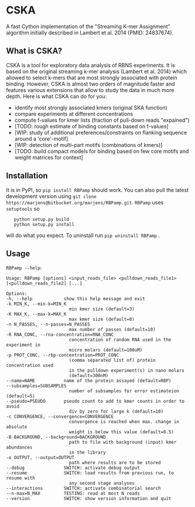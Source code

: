 # CSKA
A fast Cython implementation of the "Streaming K-mer Assignment" algorithm initially described in Lambert et al. 2014 (PMID: 24837674).

## What is CSKA?
CSKA is a tool for exploratory data analysis of RBNS experiments. It is based on the original streaming k-mer analysis (Lambert et al. 2014) which allowed to select k-mers that are most strongly associated with protein binding. However, CSKA is almost two orders of magnitude faster and features various extensions that allow to study the data in much more depth. Here is what CSKA can do for you:


   * identify most strongly associated kmers (original SKA function)
   * compare experiments at different concentrations
   * compute f-values for kmer lists (fraction of pull-down reads "expained")
   * [TODO: rough estimate of binding constants based on f-values]
   * [WIP: study of additional preferences/constraints on flanking sequence around a 'core'-motif]
   * [WIP: detection of multi-part motifs (combinations of kmers)]
   * [TODO: build compact models for binding based on few core motifs and weight matrices for context]

## Installation

It is in PyPI, so `pip install RBPamp` should work. You can also pull the latest development version using `git clone https://marjens@bitbucket.org/marjens/RBPamp.git`. `RBPamp` uses `setuptools` so

```
   python setup.py build
   python setup.py install
```
will do what you expect. To uninstall run `pip uninstall RBPamp` .

## Usage

`RBPamp --help`:


    Usage: RBPamp [options] <input_reads_file> <pulldown_reads_file1> [<pulldown_reads_file2] [...]

    Options:
    -h, --help            show this help message and exit
    -k MIN_K, --min-k=MIN_K
                            min kmer size (default=3)
    -K MAX_K, --max-k=MAX_K
                            max kmer size (default=8)
    -n N_PASSES, --n-passes=N_PASSES
                            max number of passes (default=10)
    -R RNA_CONC, --rna-concentration=RNA_CONC
                            concentration of random RNA used in the experiment in
                            micro molars (default=100uM)
    -p PROT_CONC, --rbp-concentration=PROT_CONC
                            (comma separated list of) protein concentration used
                            in the pulldown experiment(s) in nano molars
                            (default=300nM)
    --name=NAME           name of the protein assayed (default=RBP)
    --subsamples=SUBSAMPLES
                            number of subsamples for error estimateion (default=5)
    --pseudo=PSEUDO       pseudo count to add to kmer counts in order to avoid
                            div by zero for large k (default=10)
    -c CONVERGENCE, --convergence=CONVERGENCE
                            convergence is reached when max. change in absolute
                            weight is below this value (default=0.5)
    -B BACKGROUND, --background=BACKGROUND
                            path to file with background (input) kmer abundances
                            in the library
    -o OUTPUT, --output=OUTPUT
                            path where results are to be stored
    --debug               SWITCH: activate debug output
    --resume              SWITCH: load results from previous run, to resume with
                            any second stage analyses
    --interactions        SWITCH: activate combinatorial search
    --n-max=N_MAX         TESTING: read at most N reads
    --version             SWITCH: show version information and quit
    